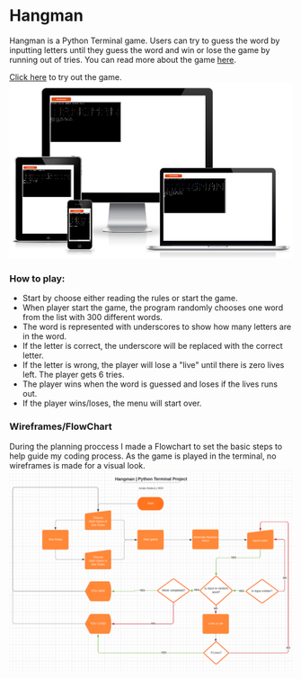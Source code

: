 # Hangman
Hangman is a Python Terminal game. Users can try to guess the word by inputting letters until they guess the word and win or lose the game by running out of tries. 
You can read more about the game <a href = "https://en.wikipedia.org/wiki/Hangman_(game)" target="_blank" rel="noopener">here</a>.

<a href = "https://nelas-hangman.herokuapp.com/" target="_blank" rel="noopener">Click here</a> to try out the game. 
![Hangman MockUp image](images/mockup.png)

### How to play:
* Start by choose either reading the rules or start the game.
* When player start the game, the program randomly chooses one word from the list with 300 different words.
* The word is represented with underscores to show how many letters are in the word.
* If the letter is correct, the underscore will be replaced with the correct letter.
* If the letter is wrong, the player will lose a "live" until there is zero lives left. The player gets 6 tries.
* The player wins when the word is guessed and loses if the lives runs out. 
* If the player wins/loses, the menu will start over. 

### Wireframes/FlowChart

During the planning proccess I made a Flowchart to set the basic steps to help guide my coding process. 
As the game is played in the terminal, no wireframes is made for a visual look. 
![Hangman FlowChart image](images/Wireframes.png)


